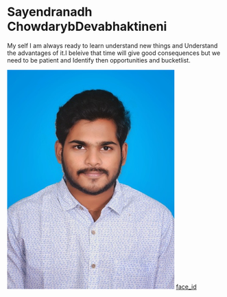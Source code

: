 # Sayendranadh ChowdarybDevabhaktineni




My self I am always ready to learn understand new things and Understand the advantages of it.I beleive that  time will give good consequences but we need to be patient and Identify then opportunities and bucketlist. 


![My Photo](Copy%20of%2020079-02.jpeg)
[face_id](MyStats.md)
